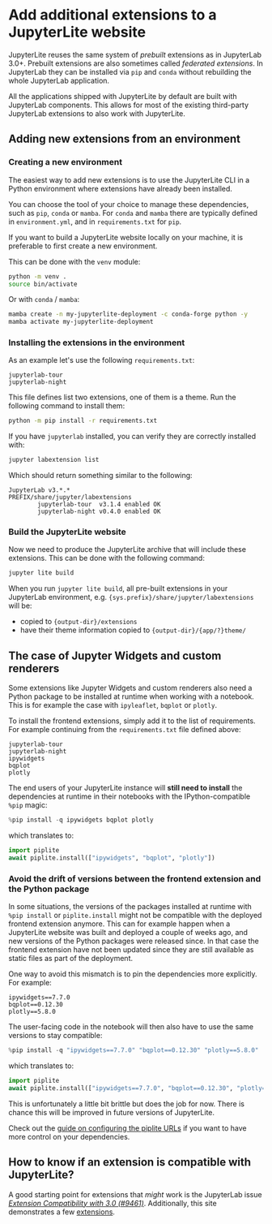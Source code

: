 # Add additional extensions to a JupyterLite website

JupyterLite reuses the same system of _prebuilt_ extensions as in JupyterLab 3.0+.
Prebuilt extensions are also sometimes called _federated extensions_. In JupyterLab they
can be installed via `pip` and `conda` without rebuilding the whole JupyterLab
application.

All the applications shipped with JupyterLite by default are built with JupyterLab
components. This allows for most of the existing third-party JupyterLab extensions to
also work with JupyterLite.

## Adding new extensions from an environment

### Creating a new environment

The easiest way to add new extensions is to use the JupyterLite CLI in a Python
environment where extensions have already been installed.

You can choose the tool of your choice to manage these dependencies, such as `pip`,
`conda` or `mamba`. For `conda` and `mamba` there are typically defined in
`environment.yml`, and in `requirements.txt` for `pip`.

If you want to build a JupyterLite website locally on your machine, it is preferable to
first create a new environment.

This can be done with the `venv` module:

```bash
python -m venv .
source bin/activate
```

Or with `conda` / `mamba`:

```bash
mamba create -n my-jupyterlite-deployment -c conda-forge python -y
mamba activate my-jupyterlite-deployment
```

### Installing the extensions in the environment

As an example let's use the following `requirements.txt`:

```
jupyterlab-tour
jupyterlab-night
```

This file defines list two extensions, one of them is a theme. Run the following command
to install them:

```bash
python -m pip install -r requirements.txt
```

If you have `jupyterlab` installed, you can verify they are correctly installed with:

```bash
jupyter labextension list
```

Which should return something similar to the following:

```text
JupyterLab v3.*.*
PREFIX/share/jupyter/labextensions
        jupyterlab-tour  v3.1.4 enabled OK
        jupyterlab-night v0.4.0 enabled OK
```

### Build the JupyterLite website

Now we need to produce the JupyterLite archive that will include these extensions. This
can be done with the following command:

```bash
jupyter lite build
```

When you run `jupyter lite build`, all pre-built extensions in your JupyterLab
environment, e.g. `{sys.prefix}/share/jupyter/labextensions` will be:

- copied to `{output-dir}/extensions`
- have their theme information copied to `{output-dir}/{app/?}theme/`

## The case of Jupyter Widgets and custom renderers

Some extensions like Jupyter Widgets and custom renderers also need a Python package to
be installed at runtime when working with a notebook. This is for example the case with
`ipyleaflet`, `bqplot` or `plotly`.

To install the frontend extensions, simply add it to the list of requirements. For
example continuing from the `requirements.txt` file defined above:

```text
jupyterlab-tour
jupyterlab-night
ipywidgets
bqplot
plotly
```

The end users of your JupyterLite instance will **still need to install** the
dependencies at runtime in their notebooks with the IPython-compatible `%pip` magic:

```py
%pip install -q ipywidgets bqplot plotly
```

which translates to:

```py
import piplite
await piplite.install(["ipywidgets", "bqplot", "plotly"])
```

### Avoid the drift of versions between the frontend extension and the Python package

In some situations, the versions of the packages installed at runtime with
`%pip install` or `piplite.install` might not be compatible with the deployed frontend
extension anymore. This can for example happen when a JupyterLite website was built and
deployed a couple of weeks ago, and new versions of the Python packages were released
since. In that case the frontend extension have not been updated since they are still
available as static files as part of the deployment.

One way to avoid this mismatch is to pin the dependencies more explicitly. For example:

```text
ipywidgets==7.7.0
bqplot==0.12.30
plotly==5.8.0
```

The user-facing code in the notebook will then also have to use the same versions to
stay compatible:

```py
%pip install -q "ipywidgets==7.7.0" "bqplot==0.12.30" "plotly==5.8.0"
```

which translates to:

```py
import piplite
await piplite.install(["ipywidgets==7.7.0", "bqplot==0.12.30", "plotly==5.8.0"])
```

This is unfortunately a little bit brittle but does the job for now. There is chance
this will be improved in future versions of JupyterLite.

Check out the [guide on configuring the piplite URLs](../python/wheels.md) if you want
to have more control on your dependencies.

## How to know if an extension is compatible with JupyterLite?

A good starting point for extensions that _might_ work is the JupyterLab issue
_[Extension Compatibility with 3.0 (#9461)][#9461]_. Additionally, this site
demonstrates a few [extensions](../../reference/demo.md).

[#9461]: https://github.com/jupyterlab/jupyterlab/issues/9461
[pre-built extensions]: https://jupyterlab.readthedocs.io/en/stable/user/extensions.html

